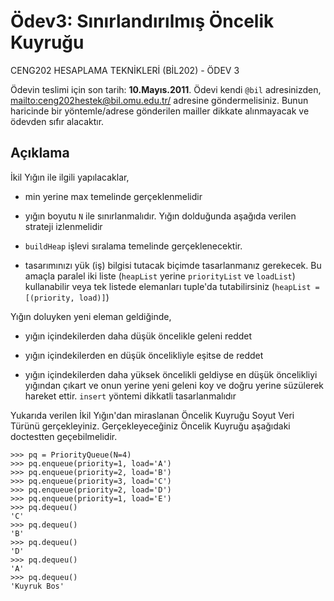 # Ödev3: Sınırlandırılmış Öncelik Kuyruğu

CENG202 HESAPLAMA TEKNİKLERİ (BİL202) - ÖDEV 3

Ödevin teslimi için son tarih:
**10.Mayıs.2011**. Ödevi kendi `@bil` adresinizden,
<mailto:ceng202hestek@bil.omu.edu.tr/> adresine göndermelisiniz. Bunun haricinde
bir yöntemle/adrese gönderilen mailler dikkate alınmayacak ve ödevden sıfır
alacaktır.

## Açıklama

İkil Yığın ile ilgili yapılacaklar,

- min yerine max temelinde gerçeklenmelidir

- yığın boyutu `N` ile sınırlanmalıdır. Yığın dolduğunda aşağıda verilen strateji izlenmelidir

- `buildHeap` işlevi sıralama temelinde gerçeklenecektir.

- tasarımınızı yük (iş) bilgisi tutacak biçimde tasarlanmanız gerekecek. Bu
  amaçla paralel iki liste (`heapList` yerine `priorityList` ve `loadList`)
  kullanabilir veya tek listede elemanları tuple'da tutabilirsiniz (`heapList =
  [(priority, load)]`)

Yığın doluyken yeni eleman geldiğinde,

- yığın içindekilerden daha düşük öncelikle geleni reddet

- yığın içindekilerden en düşük öncelikliyle eşitse de reddet

- yığın içindekilerden daha yüksek öncelikli geldiyse en düşük öncelikliyi
  yığından çıkart ve onun yerine yeni geleni koy ve doğru yerine süzülerek
  hareket ettir. `insert` yöntemi dikkatli tasarlanmalıdır

Yukarıda verilen İkil Yığın'dan miraslanan Öncelik Kuyruğu Soyut Veri Türünü
gerçekleyiniz. Gerçekleyeceğiniz Öncelik Kuyruğu aşağıdaki doctestten
geçebilmelidir.

	>>> pq = PriorityQueue(N=4)
	>>> pq.enqueue(priority=1, load='A')
	>>> pq.enqueue(priority=2, load='B')
	>>> pq.enqueue(priority=3, load='C')
	>>> pq.enqueue(priority=2, load='D')
	>>> pq.enqueue(priority=1, load='E')
	>>> pq.dequeu()
	'C'
	>>> pq.dequeu()
	'B'
	>>> pq.dequeu()
	'D'
	>>> pq.dequeu()
	'A'
	>>> pq.dequeu()
	'Kuyruk Bos'

